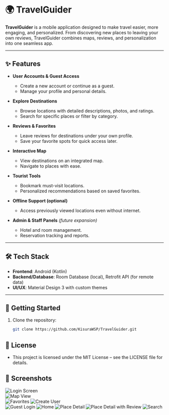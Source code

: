 # 🌍 TravelGuider  

**TravelGuider** is a mobile application designed to make travel easier, more engaging, and personalized. From discovering new places to leaving your own reviews, TravelGuider combines maps, reviews, and personalization into one seamless app.  

---

## ✨ Features  

- **User Accounts & Guest Access**  
  - Create a new account or continue as a guest.  
  - Manage your profile and personal details.  

- **Explore Destinations**  
  - Browse locations with detailed descriptions, photos, and ratings.  
  - Search for specific places or filter by category.  

- **Reviews & Favorites**  
  - Leave reviews for destinations under your own profile.  
  - Save your favorite spots for quick access later.  

- **Interactive Map**  
  - View destinations on an integrated map.  
  - Navigate to places with ease.  

- **Tourist Tools**  
  - Bookmark must-visit locations.  
  - Personalized recommendations based on saved favorites.  

- **Offline Support (optional)**  
  - Access previously viewed locations even without internet.  

- **Admin & Staff Panels** *(future expansion)*  
  - Hotel and room management.  
  - Reservation tracking and reports.  

---

## 🛠️ Tech Stack  

- **Frontend**: Android (Kotlin)  
- **Backend/Database**: Room Database (local), Retrofit API (for remote data)  
- **UI/UX**: Material Design 3 with custom themes  

---

## 🚀 Getting Started  

1. Clone the repository:  
   ```bash
   git clone https://github.com/KisuraWSP/TravelGuider.git
   
   ```
## 📄 License

- This project is licensed under the MIT License – see the LICENSE file for details.


## 📸 Screenshots
![Login Screen](screen_shots/login_page.png)  
![Map View](screen_shots/map_page.png)  
![Favorites](screen_shots/favorites_page.png)
![Create User](screen_shots/create_user_page.png)  
![Guest Login](screen_shots/guest_login.png)
![Home](screen_shots/home_page.png)
![Place Detail](screen_shots/place_detail_page.png)
![Place Detail with Review](screen_shots/place_detail_page_with_review.png)
![Search](screen_shots/search_page.png)
